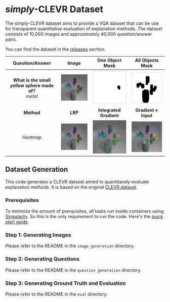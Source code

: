 # *simply*-CLEVR Dataset

The simply-CLEVR dataset aims to provide a VQA dataset that can be use for transparent quantitative evaluation of explanation methods. The dataset consists of 10,000 images and approximately 40,000 question/answer pairs. 

You can find the dataset in the [releases](https://github.com/ahmedmagdiosman/simply-clevr-dataset/releases) section.


|Question/*Answer*   | Image   | One Object Mask  | All Objects Mask  |
|:-:|:-:|:-:|:-:|
| **What is the small yellow sphere made of?** <br> *metal*  | <img src="images/2891_original-1.png" width="256px">        |   <img src="images/2891_MASK-1.png" width="256px">  |   <img src="images/2891_MASK_ALL-1.png" width="256px">  |
| **Method**  | **LRP**  | **Integrated Gradient**  | **Gradient × Input**  | 
| *Heatmap*  |  <img src="images/2891_LRP-1.png" width="256px">   |  <img src="images/2891_IG-1.png" width="256px">   |  <img src="images/2891_GI-1.png" width="256px">   |   



## Dataset Generation

This code generates a CLEVR dataset aimed to quantitavely evaluate explanation methods. It is based on the original [CLEVR dataset](https://github.com/facebookresearch/clevr-dataset-gen/).
### Prerequisites

To minimize the amount of prerquisites, all tasks run inside containers using [Singularity](https://sylabs.io/singularity/). So this is the only requirement to run the code.
 Here's the [quick start guide](https://sylabs.io/guides/3.3/user-guide/quick_start.html).


### Step 1: Generating Images

Please refer to the README in the `image_generation` directory.

### Step 2: Generating Questions

Please refer to the README in the `question_generation` directory.

### Step 3: Generating Ground Truth and Evaluation

Please refer to the README in the `eval` directory.
